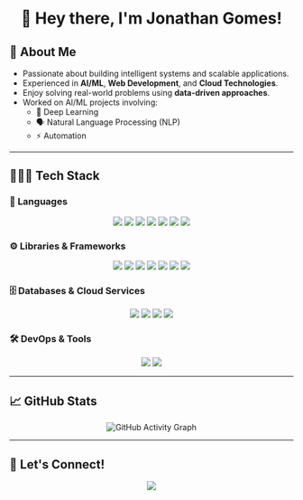 <h1 align="center">👋 Hey there, I'm Jonathan Gomes!</h1>

## 🚀 About Me  

- Passionate about building intelligent systems and scalable applications.  
- Experienced in **AI/ML**, **Web Development**, and **Cloud Technologies**.  
- Enjoy solving real-world problems using **data-driven approaches**.  
- Worked on AI/ML projects involving:  
  - 🤖 Deep Learning  
  - 🗣 Natural Language Processing (NLP)  
  - ⚡ Automation  

---

## 🧑🏽‍💻 Tech Stack  

### 🚀 Languages  
<p align="center">
  <img src="https://img.shields.io/badge/Python-14354C?style=for-the-badge&logo=python&logoColor=yellow" />
  <img src="https://img.shields.io/badge/-C-00599C?logo=c%20plus%20plus&logoColor=white&style=for-the-badge" />
  <img src="https://img.shields.io/badge/-C++-00599C?logo=c%20plus%20plus&logoColor=white&style=for-the-badge" />
  <img src="https://img.shields.io/badge/JavaScript-F7DF1E?style=for-the-badge&logo=javascript&logoColor=black" />
  <img src="https://img.shields.io/badge/TensorFlow-FF6F00?style=for-the-badge&logo=tensorflow&logoColor=white" />
  <img src="https://img.shields.io/badge/AWS-232F3E?style=for-the-badge&logo=amazonaws&logoColor=white" />
  <img src="https://img.shields.io/badge/Next.js-000000?style=for-the-badge&logo=nextdotjs&logoColor=white"/>
</p>

### ⚙️ Libraries & Frameworks  
<p align="center">
  <img src="https://img.shields.io/badge/Langchain-1C3C3C?style=for-the-badge&logo=langchain&logoColor=white" />
  <img src="https://img.shields.io/badge/Pandas-2C2D72?style=for-the-badge&logo=pandas&logoColor=white"/>
  <img src="https://img.shields.io/badge/Pydantic-E92063?style=for-the-badge&logo=Pydantic&logoColor=white" />
  <img src="https://img.shields.io/badge/FastAPI-005571?style=for-the-badge&logo=fastapi&logoColor=white" />
  <img src="https://img.shields.io/badge/Flask-000000?style=for-the-badge&logo=flask&logoColor=white" />
  <img src="https://img.shields.io/badge/Django-092E20?style=for-the-badge&logo=django&logoColor=green">
  <img src="https://img.shields.io/badge/Streamlit-FF4B4B?style=for-the-badge&logo=Streamlit&logoColor=white">
</p>

### 🗄 Databases & Cloud Services  
<p align="center">
  <img src="https://img.shields.io/badge/PostgreSQL-316192?style=for-the-badge&logo=postgresql&logoColor=white" />
  <img src="https://img.shields.io/badge/MongoDB-4EA94B?style=for-the-badge&logo=mongodb&logoColor=white" />
  <img src="https://img.shields.io/badge/Vercel-000000?style=for-the-badge&logo=vercel&logoColor=white" />
  <img src="https://img.shields.io/badge/MySQL-005C84?style=for-the-badge&logo=mysql&logoColor=white">
</p>

### 🛠 DevOps & Tools  
<p align="center">
  <img src="https://img.shields.io/badge/Visual%20Studio%20Code-0078D7.svg?style=for-the-badge&logo=visual-studio-code&logoColor=white" />
  <img src="https://img.shields.io/badge/Docker-2496ED?style=for-the-badge&logo=docker&logoColor=white" />
</p>

---

## 📈 GitHub Stats  
<p align="center">
  <img src="https://github-readme-activity-graph.vercel.app/graph?username=gomesjonathan99&theme=high-contrast" alt="GitHub Activity Graph"/>
</p>

---

## 🎯 Let's Connect!  
<p align="center">
  <a href="https://www.linkedin.com/in/jonathan-gomes-bb1574289"><img src="https://img.shields.io/badge/LinkedIn-0A66C2?style=for-the-badge&logo=linkedin&logoColor=white" /></a>
</p>
